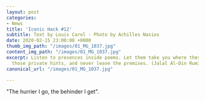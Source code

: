 ```yaml
---
layout: post
categories:
- News
title: 'Iconic Hack #12'
subtitle: Text by Louis Carol - Photo by Achilles Nasios
date: 2020-02-15 23:00:00 +0000
thumb_img_path: "/images/01_MG_1037.jpg"
content_img_path: "/images/01_MG_1037.jpg"
excerpt: Listen to presences inside poems. Let them take you where they will. Follow
  those private hints, and never leave the premises. (Jalal Al-Din Rumi)
canonical_url: "/images/01_MG_1037.jpg"

---
```

"The hurrier I go, the behinder I get".
